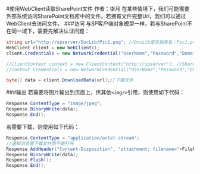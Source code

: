#使用WebClient读取SharePoint文件
    作者：柒月
在某些情境下，我们可能需要外部系统访问SharePoint文档库中的文件。若拥有文件完整Url，我们可以通过WebClient去访问文件。
###访问
与SP客户端对象模型一样，若与SharePoint不在同一域下，需要先解决认证问题：
``` C#
string url="http://spserver/DocLib/Pic1.png"; //DocLib是文档库名；Pic1.png是文件名
WebClient client = new WebClient();
client.Credentials = new NetworkCredential("UserName","Password","Domain"); //AD环境 传递身份信息

//ClientContext context = new ClientContext("http://spserver"); //SharePoint客户端对象模型
//context.Credentials = new NetworkCredential("UserName","Password","Domain");

byte[] data = client.DownloadData(url);//下载文件
```
###输出
若需要将图片输出到页面上，供其他`<img/>`引用，则使用如下代码：
```C#
Response.ContentType = "image/jpeg";
Response.BinaryWrite(data);
Response.End();
```

若需要下载，则使用如下代码：
``` C#
Response.ContentType = "application/octet-stream";
//通知浏览器下载文件而不是打开
Response.AddHeader("Content-Disposition", "attachment; filename="+FileName);
Response.BinaryWrite(data);
Response.Flush();
Response.End();
```
